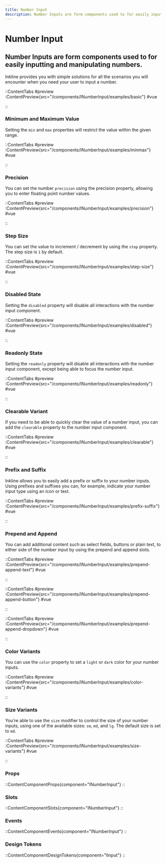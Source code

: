 ```yaml
---
title: Number Input
description: Number Inputs are form components used to for easily inputting and manipulating numbers.
---
```


# Number Input
## Number Inputs are form components used to for easily inputting and manipulating numbers.

Inkline provides you with simple solutions for all the scenarios you will encounter when you need your user to input a number.

::ContentTabs
#preview
:ContentPreview{src="/components/INumberInput/examples/basic"}
#vue
<!-- Autodocs{src="@inkline/inkline/components/INumberInput/examples/basic.raw.vue" lang="vue"} -->
::

### Minimum and Maximum Value
Setting the `min` and `max` properties will restrict the value within the given range.

::ContentTabs
#preview
:ContentPreview{src="/components/INumberInput/examples/minmax"}
#vue
<!-- Autodocs{src="@inkline/inkline/components/INumberInput/examples/minmax.raw.vue" lang="vue"} -->
::


### Precision
You can set the number `precision` using the precision property, allowing you to enter floating point number values.

::ContentTabs
#preview
:ContentPreview{src="/components/INumberInput/examples/precision"}
#vue
<!-- Autodocs{src="@inkline/inkline/components/INumberInput/examples/precision.raw.vue" lang="vue"} -->
::


### Step Size
You can set the value to increment / decrement by using the `step` property. The step size is `1` by default.

::ContentTabs
#preview
:ContentPreview{src="/components/INumberInput/examples/step-size"}
#vue
<!-- Autodocs{src="@inkline/inkline/components/INumberInput/examples/step-size.raw.vue" lang="vue"} -->
::


### Disabled State
Setting the `disabled` property will disable all interactions with the number input component.

::ContentTabs
#preview
:ContentPreview{src="/components/INumberInput/examples/disabled"}
#vue
<!-- Autodocs{src="@inkline/inkline/components/INumberInput/examples/disabled.raw.vue" lang="vue"} -->
::


### Readonly State
Setting the `readonly` property will disable all interactions with the number input component, except being able to focus the number input.

::ContentTabs
#preview
:ContentPreview{src="/components/INumberInput/examples/readonly"}
#vue
<!-- Autodocs{src="@inkline/inkline/components/INumberInput/examples/readonly.raw.vue" lang="vue"} -->
::


### Clearable Variant
If you need to be able to quickly clear the value of a number input, you can add the `clearable` property to the number input component.

::ContentTabs
#preview
:ContentPreview{src="/components/INumberInput/examples/clearable"}
#vue
<!-- Autodocs{src="@inkline/inkline/components/INumberInput/examples/clearable.raw.vue" lang="vue"} -->
::


### Prefix and Suffix
Inkline allows you to easily add a prefix or suffix to your number inputs. Using prefixes and suffixes you can, for example, indicate your number input type using an icon or text. 

::ContentTabs
#preview
:ContentPreview{src="/components/INumberInput/examples/prefix-suffix"}
#vue
<!-- Autodocs{src="@inkline/inkline/components/INumberInput/examples/prefix-suffix.raw.vue" lang="vue"} -->
::


### Prepend and Append
You can add additional content such as select fields, buttons or plain text, to either side of the number input by using the prepend and append slots.

::ContentTabs
#preview
:ContentPreview{src="/components/INumberInput/examples/prepend-append-text"}
#vue
<!-- Autodocs{src="@inkline/inkline/components/INumberInput/examples/prepend-append-text.raw.vue" lang="vue"} -->
::

::ContentTabs
#preview
:ContentPreview{src="/components/INumberInput/examples/prepend-append-button"}
#vue
<!-- Autodocs{src="@inkline/inkline/components/INumberInput/examples/prepend-append-button.raw.vue" lang="vue"} -->
::

::ContentTabs
#preview
:ContentPreview{src="/components/INumberInput/examples/prepend-append-dropdown"}
#vue
<!-- Autodocs{src="@inkline/inkline/components/INumberInput/examples/prepend-append-dropdown.raw.vue" lang="vue"} -->
::


### Color Variants
You can use the `color` property to set a `light` or `dark` color for your number inputs.

::ContentTabs
#preview
:ContentPreview{src="/components/INumberInput/examples/color-variants"}
#vue
<!-- Autodocs{src="@inkline/inkline/components/INumberInput/examples/color-variants.raw.vue" lang="vue"} -->
::


### Size Variants
You're able to use the `size` modifier to control the size of your number inputs, using one of the available sizes: `sm`, `md`, and `lg`. The default size is set to `md`.

::ContentTabs
#preview
:ContentPreview{src="/components/INumberInput/examples/size-variants"}
#vue
<!-- Autodocs{src="@inkline/inkline/components/INumberInput/examples/size-variants.raw.vue" lang="vue"} -->
::


### Props
::ContentComponentProps{component="INumberInput"}
::

### Slots
::ContentComponentSlots{component="INumberInput"}
::

### Events
::ContentComponentEvents{component="INumberInput"}
::

### Design Tokens
::ContentComponentDesignTokens{component="IInput"}
::
